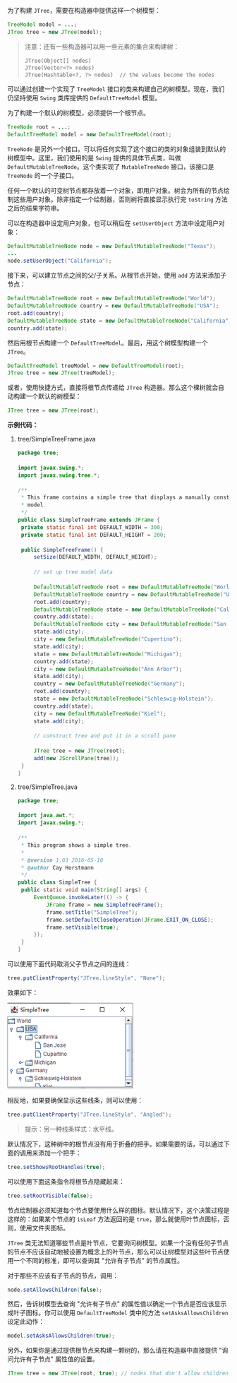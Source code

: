 为了构建 `JTree`，需要在构造器中提供这样一个树模型：

```java
TreeModel model = ...;
JTree tree = new JTree(model);
```

> 注意：还有一些构造器可以用一些元素的集合来构建树：
>
> ```
> JTree(Object[] nodes)
> JTree(Vector<?> nodes)
> JTree(Hashtable<?, ?> nodes)	// the values become the nodes
> ```

可以通过创建一个实现了 `TreeModel` 接口的类来构建自己的树模型。现在，我们仍坚持使用 `Swing` 类库提供的 `DefaultTreeModel` 模型。

为了构建一个默认的树模型，必须提供一个根节点。

```java
TreeNode root = ...;
DefaultTreeModel model = new DefaultTreeModel(root);
```

`TreeNode` 是另外一个接口。可以将任何实现了这个接口的类的对象组装到默认的树模型中。这里，我们使用的是 `Swing` 提供的具体节点类，叫做 `DefaultMutableTreeNode`。这个类实现了 `MutableTreeNode` 接口，该接口是 `TreeNode` 的一个子接口。

任何一个默认的可变树节点都存放着一个对象，即用户对象。树会为所有的节点绘制这些用户对象。除非指定一个绘制器，否则树将直接显示执行完 `toString` 方法之后的结果字符串。

可以在构造器中设定用户对象，也可以稍后在 `setUserObject` 方法中设定用户对象：

```java
DefaultMutableTreeNode node = new DefaultMutableTreeNode("Texas");
...
node.setUserObject("California");
```

接下来，可以建立节点之间的父/子关系。从根节点开始，使用 `add` 方法来添加子节点：

```java
DefaultMutableTreeNode root = new DefaultMutableTreeNode("World");
DefaultMutableTreeNode country = new DefaultMutableTreeNode("USA");
root.add(country);
DefaultMutableTreeNode state = new DefaultMutableTreeNode("California");
country.add(state);
```

然后用根节点构建一个 `DefaultTreeModel`。最后，用这个树模型构建一个 `JTree`。

```java
DefaultTreeModel treeModel = new DefaultTreeModel(root);
JTree tree = new JTree(treeModel);
```

或者，使用快捷方式，直接将根节点传递给 `JTree` 构造器。那么这个棵树就会自动构建一个默认的树模型：

```java
JTree tree = new JTree(root);
```

**示例代码：**

1. tree/SimpleTreeFrame.java

   ```java
   package tree;
   
   import javax.swing.*;
   import javax.swing.tree.*;
   
   /**
    * This frame contains a simple tree that displays a manually constructed tree
    * model.
    */
   public class SimpleTreeFrame extends JFrame {
   	private static final int DEFAULT_WIDTH = 300;
   	private static final int DEFAULT_HEIGHT = 200;
   
   	public SimpleTreeFrame() {
   		setSize(DEFAULT_WIDTH, DEFAULT_HEIGHT);
   
   		// set up tree model data
   
   		DefaultMutableTreeNode root = new DefaultMutableTreeNode("World");
   		DefaultMutableTreeNode country = new DefaultMutableTreeNode("USA");
   		root.add(country);
   		DefaultMutableTreeNode state = new DefaultMutableTreeNode("California");
   		country.add(state);
   		DefaultMutableTreeNode city = new DefaultMutableTreeNode("San Jose");
   		state.add(city);
   		city = new DefaultMutableTreeNode("Cupertino");
   		state.add(city);
   		state = new DefaultMutableTreeNode("Michigan");
   		country.add(state);
   		city = new DefaultMutableTreeNode("Ann Arbor");
   		state.add(city);
   		country = new DefaultMutableTreeNode("Germany");
   		root.add(country);
   		state = new DefaultMutableTreeNode("Schleswig-Holstein");
   		country.add(state);
   		city = new DefaultMutableTreeNode("Kiel");
   		state.add(city);
   
   		// construct tree and put it in a scroll pane
   
   		JTree tree = new JTree(root);
   		add(new JScrollPane(tree));
   	}
   }
   ```

2. tree/SimpleTree.java

   ```java
   package tree;
   
   import java.awt.*;
   import javax.swing.*;
   
   /**
    * This program shows a simple tree.
    * 
    * @version 1.03 2016-05-10
    * @author Cay Horstmann
    */
   public class SimpleTree {
   	public static void main(String[] args) {
   		EventQueue.invokeLater(() -> {
   			JFrame frame = new SimpleTreeFrame();
   			frame.setTitle("SimpleTree");
   			frame.setDefaultCloseOperation(JFrame.EXIT_ON_CLOSE);
   			frame.setVisible(true);
   		});
   	}
   }
   ```


可以使用下面代码取消父子节点之间的连线：

```java
tree.putClientProperty("JTree.lineStyle", "None");
```

效果如下：

![01](./images/01.png)

相反地，如果要确保显示这些线条，则可以使用：

```java
tree.putClientProperty("JTree.lineStyle", "Angled");
```

> 提示：另一种线条样式：水平线。

默认情况下，这种树中的根节点没有用于折叠的把手。如果需要的话，可以通过下面的调用来添加一个把手：

```java
tree.setShowsRootHandles(true);
```

可以使用下面这条指令将根节点隐藏起来：

```java
tree.setRootVisible(false);
```

节点绘制器必须知道每个节点要使用什么样的图标。默认情况下，这个决策过程是这样的：如果某个节点的 `isLeaf` 方法返回的是 `true`，那么就使用叶节点图标，否则，使用文件夹图标。

`JTree` 类无法知道哪些节点是叶节点，它要询问树模型。如果一个没有任何子节点的节点不应该自动地被设置为概念上的叶节点，那么可以让树模型对这些叶节点使用一个不同的标准，即可以查询其 "允许有子节点" 的节点属性。

对于那些不应该有子节点的节点，调用：

```java
node.setAllowsChildren(false);
```

然后，告诉树模型去查询 "允许有子节点" 的属性值以确定一个节点是否应该显示成叶子图标。你可以使用 `DefaultTreeModel` 类中的方法 `setAsksAllowsChildren` 设定此动作：

```java
model.setAsksAllowsChildren(true);
```

另外，如果你是通过提供根节点来构建一颗树的，那么请在构造器中直接提供 "询问允许有子节点" 属性值的设置。

```java
JTree tree = new JTree(root, true);	// nodes that don't allow children get leaf icons
```



